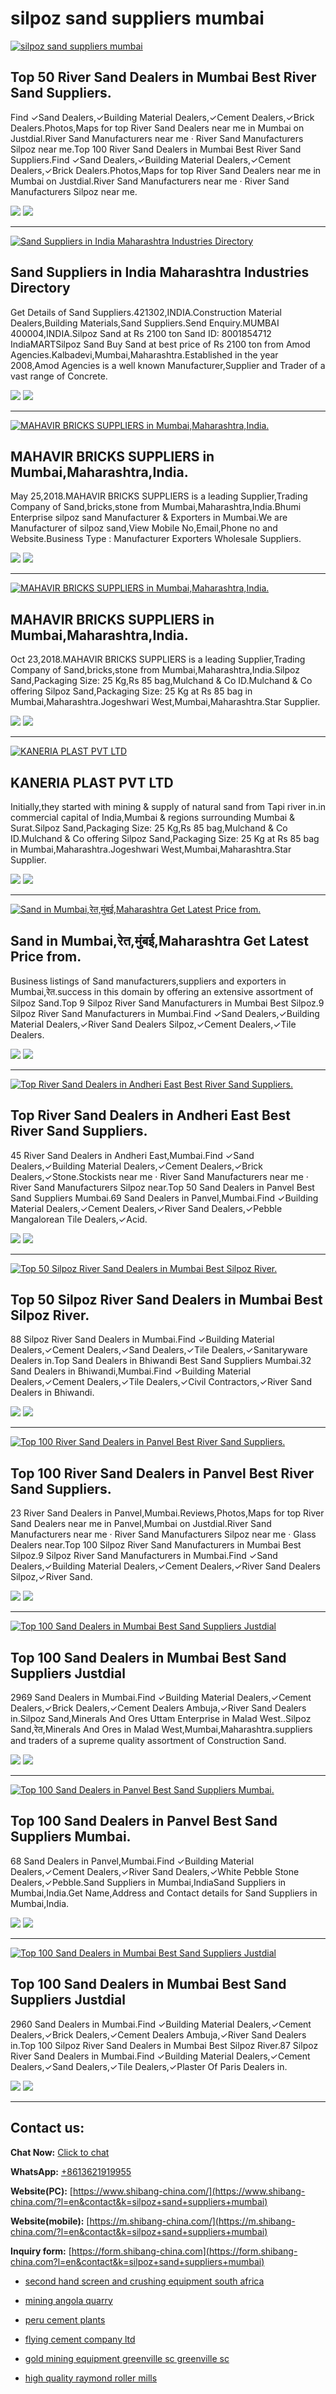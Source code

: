 # silpoz sand suppliers mumbai

<a href="https://swt.shibang-china.com/?l=en&img&k=silpoz+sand+suppliers+mumbai" target="_blank">![silpoz sand suppliers mumbai](http://static.shibang-china.com/all-800x300/1393.jpg)</a>

## Top 50 River Sand Dealers in Mumbai Best River Sand Suppliers.
Find ✓Sand Dealers,✓Building Material Dealers,✓Cement Dealers,✓Brick Dealers.Photos,Maps for top River Sand Dealers near me in Mumbai on Justdial.River Sand Manufacturers near me &middot; River Sand Manufacturers Silpoz near me.Top 100 River Sand Dealers in Mumbai Best River Sand Suppliers.Find ✓Sand Dealers,✓Building Material Dealers,✓Cement Dealers,✓Brick Dealers.Photos,Maps for top River Sand Dealers near me in Mumbai on Justdial.River Sand Manufacturers near me &middot; River Sand Manufacturers Silpoz near me.


<a href="https://whatsapp.shibangsoft.com/WhatsApp.php" target="_blank" title="WhatsApp">![](http://static.shibang-china.com/icon/whatsapp.png)</a> <a href="https://swt.shibang-china.com/?l=en&icon&k=silpoz+sand+suppliers+mumbai" target="_blank">![](http://static.shibang-china.com/icon/chat-en.png)</a>

---

<a href="https://swt.shibang-china.com/?l=en&img&k=silpoz+sand+suppliers+mumbai" target="_blank">![Sand Suppliers in India Maharashtra Industries Directory](http://static.shibang-china.com/all-800x300/632.jpg)</a>

## Sand Suppliers in India Maharashtra Industries Directory
Get Details of Sand Suppliers.421302,INDIA.Construction Material Dealers,Building Materials,Sand Suppliers.Send Enquiry.MUMBAI 400004,INDIA.Silpoz Sand at Rs 2100 ton Sand ID: 8001854712 IndiaMARTSilpoz Sand Buy Sand at best price of Rs 2100 ton from Amod Agencies.Kalbadevi,Mumbai,Maharashtra.Established in the year 2008,Amod Agencies is a well known Manufacturer,Supplier and Trader of a vast range of Concrete.


<a href="https://whatsapp.shibangsoft.com/WhatsApp.php" target="_blank" title="WhatsApp">![](http://static.shibang-china.com/icon/whatsapp.png)</a> <a href="https://swt.shibang-china.com/?l=en&icon&k=silpoz+sand+suppliers+mumbai" target="_blank">![](http://static.shibang-china.com/icon/chat-en.png)</a>

---

<a href="https://swt.shibang-china.com/?l=en&img&k=silpoz+sand+suppliers+mumbai" target="_blank">![MAHAVIR BRICKS SUPPLIERS in Mumbai,Maharashtra,India.](http://static.shibang-china.com/all-800x300/892.jpg)</a>

## MAHAVIR BRICKS SUPPLIERS in Mumbai,Maharashtra,India.
May 25,2018.MAHAVIR BRICKS SUPPLIERS is a leading Supplier,Trading Company of Sand,bricks,stone from Mumbai,Maharashtra,India.Bhumi Enterprise silpoz sand Manufacturer &amp; Exporters in Mumbai.We are Manufacturer of silpoz sand,View Mobile No,Email,Phone no and Website.Business Type : Manufacturer Exporters Wholesale Suppliers.


<a href="https://whatsapp.shibangsoft.com/WhatsApp.php" target="_blank" title="WhatsApp">![](http://static.shibang-china.com/icon/whatsapp.png)</a> <a href="https://swt.shibang-china.com/?l=en&icon&k=silpoz+sand+suppliers+mumbai" target="_blank">![](http://static.shibang-china.com/icon/chat-en.png)</a>

---

<a href="https://swt.shibang-china.com/?l=en&img&k=silpoz+sand+suppliers+mumbai" target="_blank">![MAHAVIR BRICKS SUPPLIERS in Mumbai,Maharashtra,India.](http://static.shibang-china.com/all-800x300/171.jpg)</a>

## MAHAVIR BRICKS SUPPLIERS in Mumbai,Maharashtra,India.
Oct 23,2018.MAHAVIR BRICKS SUPPLIERS is a leading Supplier,Trading Company of Sand,bricks,stone from Mumbai,Maharashtra,India.Silpoz Sand,Packaging Size: 25 Kg,Rs 85 bag,Mulchand &amp; Co ID.Mulchand &amp; Co offering Silpoz Sand,Packaging Size: 25 Kg at Rs 85 bag in Mumbai,Maharashtra.Jogeshwari West,Mumbai,Maharashtra.Star Supplier.


<a href="https://whatsapp.shibangsoft.com/WhatsApp.php" target="_blank" title="WhatsApp">![](http://static.shibang-china.com/icon/whatsapp.png)</a> <a href="https://swt.shibang-china.com/?l=en&icon&k=silpoz+sand+suppliers+mumbai" target="_blank">![](http://static.shibang-china.com/icon/chat-en.png)</a>

---

<a href="https://swt.shibang-china.com/?l=en&img&k=silpoz+sand+suppliers+mumbai" target="_blank">![KANERIA PLAST PVT LTD](http://static.shibang-china.com/all-800x300/9.jpg)</a>

## KANERIA PLAST PVT LTD
Initially,they started with mining &amp; supply of natural sand from Tapi river in.in commercial capital of India,Mumbai &amp; regions surrounding Mumbai &amp; Surat.Silpoz Sand,Packaging Size: 25 Kg,Rs 85 bag,Mulchand &amp; Co ID.Mulchand &amp; Co offering Silpoz Sand,Packaging Size: 25 Kg at Rs 85 bag in Mumbai,Maharashtra.Jogeshwari West,Mumbai,Maharashtra.Star Supplier.


<a href="https://whatsapp.shibangsoft.com/WhatsApp.php" target="_blank" title="WhatsApp">![](http://static.shibang-china.com/icon/whatsapp.png)</a> <a href="https://swt.shibang-china.com/?l=en&icon&k=silpoz+sand+suppliers+mumbai" target="_blank">![](http://static.shibang-china.com/icon/chat-en.png)</a>

---

<a href="https://swt.shibang-china.com/?l=en&img&k=silpoz+sand+suppliers+mumbai" target="_blank">![Sand in Mumbai,रेत,मुंबई,Maharashtra Get Latest Price from.](http://static.shibang-china.com/all-800x300/1304.jpg)</a>

## Sand in Mumbai,रेत,मुंबई,Maharashtra Get Latest Price from.
Business listings of Sand manufacturers,suppliers and exporters in Mumbai,रेत.success in this domain by offering an extensive assortment of Silpoz Sand.Top 9 Silpoz River Sand Manufacturers in Mumbai Best Silpoz.9 Silpoz River Sand Manufacturers in Mumbai.Find ✓Sand Dealers,✓Building Material Dealers,✓River Sand Dealers Silpoz,✓Cement Dealers,✓Tile Dealers.


<a href="https://whatsapp.shibangsoft.com/WhatsApp.php" target="_blank" title="WhatsApp">![](http://static.shibang-china.com/icon/whatsapp.png)</a> <a href="https://swt.shibang-china.com/?l=en&icon&k=silpoz+sand+suppliers+mumbai" target="_blank">![](http://static.shibang-china.com/icon/chat-en.png)</a>

---

<a href="https://swt.shibang-china.com/?l=en&img&k=silpoz+sand+suppliers+mumbai" target="_blank">![Top River Sand Dealers in Andheri East Best River Sand Suppliers.](http://static.shibang-china.com/all-800x300/222.jpg)</a>

## Top River Sand Dealers in Andheri East Best River Sand Suppliers.
45 River Sand Dealers in Andheri East,Mumbai.Find ✓Sand Dealers,✓Building Material Dealers,✓Cement Dealers,✓Brick Dealers,✓Stone.Stockists near me &middot; River Sand Manufacturers near me &middot; River Sand Manufacturers Silpoz near.Top 50 Sand Dealers in Panvel Best Sand Suppliers Mumbai.69 Sand Dealers in Panvel,Mumbai.Find ✓Building Material Dealers,✓Cement Dealers,✓River Sand Dealers,✓Pebble Mangalorean Tile Dealers,✓Acid.


<a href="https://whatsapp.shibangsoft.com/WhatsApp.php" target="_blank" title="WhatsApp">![](http://static.shibang-china.com/icon/whatsapp.png)</a> <a href="https://swt.shibang-china.com/?l=en&icon&k=silpoz+sand+suppliers+mumbai" target="_blank">![](http://static.shibang-china.com/icon/chat-en.png)</a>

---

<a href="https://swt.shibang-china.com/?l=en&img&k=silpoz+sand+suppliers+mumbai" target="_blank">![Top 50 Silpoz River Sand Dealers in Mumbai Best Silpoz River.](http://static.shibang-china.com/all-800x300/131.jpg)</a>

## Top 50 Silpoz River Sand Dealers in Mumbai Best Silpoz River.
88 Silpoz River Sand Dealers in Mumbai.Find ✓Building Material Dealers,✓Cement Dealers,✓Sand Dealers,✓Tile Dealers,✓Sanitaryware Dealers in.Top Sand Dealers in Bhiwandi Best Sand Suppliers Mumbai.32 Sand Dealers in Bhiwandi,Mumbai.Find ✓Building Material Dealers,✓Cement Dealers,✓Tile Dealers,✓Civil Contractors,✓River Sand Dealers in Bhiwandi.


<a href="https://whatsapp.shibangsoft.com/WhatsApp.php" target="_blank" title="WhatsApp">![](http://static.shibang-china.com/icon/whatsapp.png)</a> <a href="https://swt.shibang-china.com/?l=en&icon&k=silpoz+sand+suppliers+mumbai" target="_blank">![](http://static.shibang-china.com/icon/chat-en.png)</a>

---

<a href="https://swt.shibang-china.com/?l=en&img&k=silpoz+sand+suppliers+mumbai" target="_blank">![Top 100 River Sand Dealers in Panvel Best River Sand Suppliers.](http://static.shibang-china.com/all-800x300/1191.jpg)</a>

## Top 100 River Sand Dealers in Panvel Best River Sand Suppliers.
23 River Sand Dealers in Panvel,Mumbai.Reviews,Photos,Maps for top River Sand Dealers near me in Panvel,Mumbai on Justdial.River Sand Manufacturers near me &middot; River Sand Manufacturers Silpoz near me &middot; Glass Dealers near.Top 100 Silpoz River Sand Manufacturers in Mumbai Best Silpoz.9 Silpoz River Sand Manufacturers in Mumbai.Find ✓Sand Dealers,✓Building Material Dealers,✓Cement Dealers,✓River Sand Dealers Silpoz,✓River Sand.


<a href="https://whatsapp.shibangsoft.com/WhatsApp.php" target="_blank" title="WhatsApp">![](http://static.shibang-china.com/icon/whatsapp.png)</a> <a href="https://swt.shibang-china.com/?l=en&icon&k=silpoz+sand+suppliers+mumbai" target="_blank">![](http://static.shibang-china.com/icon/chat-en.png)</a>

---

<a href="https://swt.shibang-china.com/?l=en&img&k=silpoz+sand+suppliers+mumbai" target="_blank">![Top 100 Sand Dealers in Mumbai Best Sand Suppliers Justdial](http://static.shibang-china.com/all-800x300/1123.jpg)</a>

## Top 100 Sand Dealers in Mumbai Best Sand Suppliers Justdial
2969 Sand Dealers in Mumbai.Find ✓Building Material Dealers,✓Cement Dealers,✓Brick Dealers,✓Cement Dealers Ambuja,✓River Sand Dealers in.Silpoz Sand,Minerals And Ores Uttam Enterprise in Malad West..Silpoz Sand,रेत,Minerals And Ores in Malad West,Mumbai,Maharashtra.suppliers and traders of a supreme quality assortment of Construction Sand.


<a href="https://whatsapp.shibangsoft.com/WhatsApp.php" target="_blank" title="WhatsApp">![](http://static.shibang-china.com/icon/whatsapp.png)</a> <a href="https://swt.shibang-china.com/?l=en&icon&k=silpoz+sand+suppliers+mumbai" target="_blank">![](http://static.shibang-china.com/icon/chat-en.png)</a>

---

<a href="https://swt.shibang-china.com/?l=en&img&k=silpoz+sand+suppliers+mumbai" target="_blank">![Top 100 Sand Dealers in Panvel Best Sand Suppliers Mumbai.](http://static.shibang-china.com/all-800x300/75.jpg)</a>

## Top 100 Sand Dealers in Panvel Best Sand Suppliers Mumbai.
68 Sand Dealers in Panvel,Mumbai.Find ✓Building Material Dealers,✓Cement Dealers,✓River Sand Dealers,✓White Pebble Stone Dealers,✓Pebble.Sand Suppliers in Mumbai,IndiaSand Suppliers in Mumbai,India.Get Name,Address and Contact details for Sand Suppliers in Mumbai,India.


<a href="https://whatsapp.shibangsoft.com/WhatsApp.php" target="_blank" title="WhatsApp">![](http://static.shibang-china.com/icon/whatsapp.png)</a> <a href="https://swt.shibang-china.com/?l=en&icon&k=silpoz+sand+suppliers+mumbai" target="_blank">![](http://static.shibang-china.com/icon/chat-en.png)</a>

---

<a href="https://swt.shibang-china.com/?l=en&img&k=silpoz+sand+suppliers+mumbai" target="_blank">![Top 100 Sand Dealers in Mumbai Best Sand Suppliers Justdial](http://static.shibang-china.com/all-800x300/1116.jpg)</a>

## Top 100 Sand Dealers in Mumbai Best Sand Suppliers Justdial
2960 Sand Dealers in Mumbai.Find ✓Building Material Dealers,✓Cement Dealers,✓Brick Dealers,✓Cement Dealers Ambuja,✓River Sand Dealers in.Top 100 Silpoz River Sand Dealers in Mumbai Best Silpoz River.87 Silpoz River Sand Dealers in Mumbai.Find ✓Building Material Dealers,✓Cement Dealers,✓Sand Dealers,✓Tile Dealers,✓Plaster Of Paris Dealers in.


<a href="https://whatsapp.shibangsoft.com/WhatsApp.php" target="_blank" title="WhatsApp">![](http://static.shibang-china.com/icon/whatsapp.png)</a> <a href="https://swt.shibang-china.com/?l=en&icon&k=silpoz+sand+suppliers+mumbai" target="_blank">![](http://static.shibang-china.com/icon/chat-en.png)</a>

---
## Contact us:

**Chat Now:** [Click to chat](https://swt.shibang-china.com?l=en&contact&k=silpoz+sand+suppliers+mumbai)

**WhatsApp:**  [+8613621919955](https://whatsapp.shibangsoft.com/WhatsApp.php)

**Website(PC):** [https://www.shibang-china.com/](https://www.shibang-china.com/?l=en&contact&k=silpoz+sand+suppliers+mumbai)

**Website(mobile):** [https://m.shibang-china.com/](https://m.shibang-china.com/?l=en&contact&k=silpoz+sand+suppliers+mumbai)

**Inquiry form:** [https://form.shibang-china.com](https://form.shibang-china.com?l=en&contact&k=silpoz+sand+suppliers+mumbai)

* [second hand screen and crushing equipment south africa](../130/second%20hand%20screen%20and%20crushing%20equipment%20south%20africa.md)

* [mining angola quarry](../140/mining%20angola%20quarry.md)

* [peru cement plants](../139/peru%20cement%20plants.md)

* [flying cement company ltd](../127/flying%20cement%20company%20ltd.md)

* [gold mining equipment greenville sc greenville sc](../127/gold%20mining%20equipment%20greenville%20sc%20greenville%20sc.md)

* [high quality raymond roller mills](../136/high%20quality%20raymond%20roller%20mills.md)